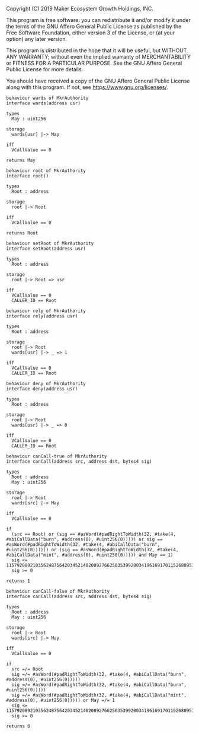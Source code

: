 Copyright (C) 2019 Maker Ecosystem Growth Holdings, INC.

This program is free software: you can redistribute it and/or modify
it under the terms of the GNU Affero General Public License as published
by the Free Software Foundation, either version 3 of the License, or
(at your option) any later version.

This program is distributed in the hope that it will be useful,
but WITHOUT ANY WARRANTY; without even the implied warranty of
MERCHANTABILITY or FITNESS FOR A PARTICULAR PURPOSE.  See the
GNU Affero General Public License for more details.

You should have received a copy of the GNU Affero General Public License
along with this program.  If not, see <https://www.gnu.org/licenses/>.

```act
behaviour wards of MkrAuthority
interface wards(address usr)

types
  May : uint256

storage
  wards[usr] |-> May

iff
  VCallValue == 0

returns May
```

```act
behaviour root of MkrAuthority
interface root()

types
  Root : address

storage
  root |-> Root

iff
  VCallValue == 0

returns Root
```

```act
behaviour setRoot of MkrAuthority
interface setRoot(address usr)

types
  Root : address

storage
  root |-> Root => usr

iff
  VCallValue == 0
  CALLER_ID == Root
```

```act
behaviour rely of MkrAuthority
interface rely(address usr)

types
  Root : address

storage
  root |-> Root
  wards[usr] |-> _ => 1

iff
  VCallValue == 0
  CALLER_ID == Root
```

```act
behaviour deny of MkrAuthority
interface deny(address usr)

types
  Root : address

storage
  root |-> Root
  wards[usr] |-> _ => 0

iff
  VCallValue == 0
  CALLER_ID == Root
```

```act
behaviour canCall-true of MkrAuthority
interface canCall(address src, address dst, bytes4 sig)

types
  Root : address
  May : uint256

storage
  root |-> Root
  wards[src] |-> May

iff
  VCallValue == 0

if
  (src == Root) or (sig == #asWord(#padRightToWidth(32, #take(4, #abiCallData("burn", #address(0), #uint256(0))))) or sig == #asWord(#padRightToWidth(32, #take(4, #abiCallData("burn", #uint256(0)))))) or (sig == #asWord(#padRightToWidth(32, #take(4, #abiCallData("mint", #address(0), #uint256(0))))) and May == 1)
  sig <= 115792089210356248756420345214020892766250353992003419616917011526809519390720 
  sig >= 0

returns 1
```

```act
behaviour canCall-false of MkrAuthority
interface canCall(address src, address dst, bytes4 sig)

types
  Root : address
  May : uint256

storage
  root |-> Root
  wards[src] |-> May

iff
  VCallValue == 0

if
  src =/= Root
  sig =/= #asWord(#padRightToWidth(32, #take(4, #abiCallData("burn", #address(0), #uint256(0)))))
  sig =/= #asWord(#padRightToWidth(32, #take(4, #abiCallData("burn", #uint256(0)))))
  sig =/= #asWord(#padRightToWidth(32, #take(4, #abiCallData("mint", #address(0), #uint256(0))))) or May =/= 1
  sig <= 115792089210356248756420345214020892766250353992003419616917011526809519390720 
  sig >= 0

returns 0
```
